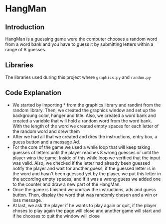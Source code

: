 # HangMan

## Introduction
HangMan is a guessing game were the computer chooses a random word from a word bank and you have to guess it by submitting letters within a range of 8 guesses.

## Libraries
The libraries used during this project where `graphics.py` and `random.py`

## Code Explanation
  - We started by importing * from the graphics library and randint from the random library. Then, we created the graphics window and set up the backgroung color, hanger and title. Also, we created a word bank and created a varieble that will hold a random word from the word bank. With the length of the word we created empty spaces for each letter of the random word and drew them
  - After we had all that we created and dres the instructions, entry box, a guess button and a message Ad.
  - For the core of the game we used a while loop that will keep taking guesses of letters until the player reaches 8 wrong guesses or until the player wins the game. Inside of this while loop we verified that the input was valid. Also, we checked if the letter had already been guessed notify the player and wait for another guess; if the guessed letter is in the word and hasn't been guessed yet by the player, we put this letter in the according empty spaces; and if it was a wrong guess we added one to the counter and draw a new part of the HangMan.
  - Once the game is finished we undraw the instructions, ads and guess button. Then, display the word that was randomly chosen and a win or loss message.
  - At last, we ask the player if he wants to play again or quit, if the player choses to play again the page will close and another game will start and if he chooses to quit the  window will close
